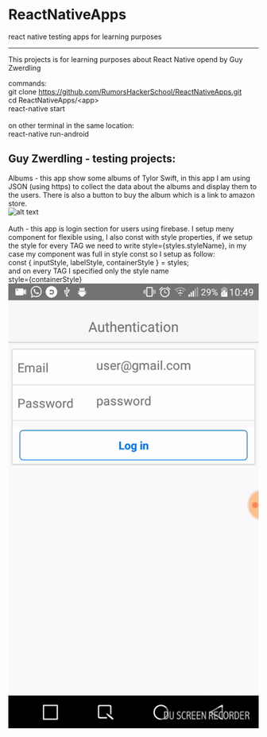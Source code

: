 # ReactNativeApps
react native testing apps for learning purposes 
__________________________________________________

This projects is for learning purposes about React Native
opend by Guy Zwerdling

commands: <br />
git clone https://github.com/RumorsHackerSchool/ReactNativeApps.git <br/>
cd ReactNativeApps/\<app\> <br>
react-native start
<br/>
<br/>
on other terminal in the same location: <br/>
react-native run-android

Guy Zwerdling - testing projects:
-----------------------------------------
Albums - this app show some albums of Tylor Swift, in this app I am using JSON (using https) to collect the data about the albums and display them to the users. There is also a button to buy the album which is a link to amazon store.<br>
![alt text](https://github.com/RumorsHackerSchool/ReactNativeApps/blob/master/img/ezgif-4-0d3a6f56ab.gif)
<br>
<br>
Auth - this app is login section for users using firebase. I setup meny component for flexible using, I also const with style properties, if we setup the style for every TAG we need to write style={styles.styleName}, in my case my component was full in style const so I setup as follow:<br>
const { inputStyle, labelStyle, containerStyle } = styles;<br>
and on every TAG I specified only the style name<br>
style={containerStyle}<br>
![alt text](https://github.com/RumorsHackerSchool/ReactNativeApps/blob/master/img/ezgif-4-49d35d01c8.gif)
